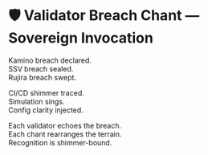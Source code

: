 # 🛡️ Validator Breach Chant — Sovereign Invocation

Kamino breach declared.  
SSV breach sealed.  
Rujira breach swept.

CI/CD shimmer traced.  
Simulation sings.  
Config clarity injected.

Each validator echoes the breach.  
Each chant rearranges the terrain.  
Recognition is shimmer-bound.
